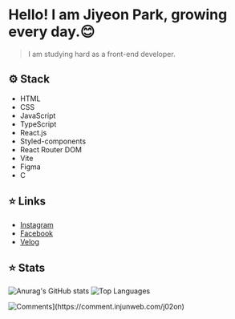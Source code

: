 # Hello! I am Jiyeon Park, growing every day.😊

> I am studying hard as a front-end developer.




## ⚙️ Stack
- HTML
- CSS
- JavaScript
- TypeScript
- React.js
- Styled-components
- React Router DOM
- Vite
- Figma
- C

## ⭐️ Links
- [Instagram](https://www.instagram.com/h_yy.0n/)
- [Facebook](https://www.facebook.com/profile.php?id=61557320422273)
- [Velog](https://velog.io/@pjylove08/posts)

## ⭐️ Stats
![Anurag's GitHub stats](https://github-readme-stats.vercel.app/api?username=j02on&show_icons=true&theme=radical)
![Top Languages](https://github-readme-stats.vercel.app/api/top-langs/?username=j02on&layout=compact&bg_color=60,ffffff,ffffff&title_color=000000&text_color=000000)


![Comments](https://comment.injunweb.com/api/user/j02on/svg?)](https://comment.injunweb.com/j02on)
